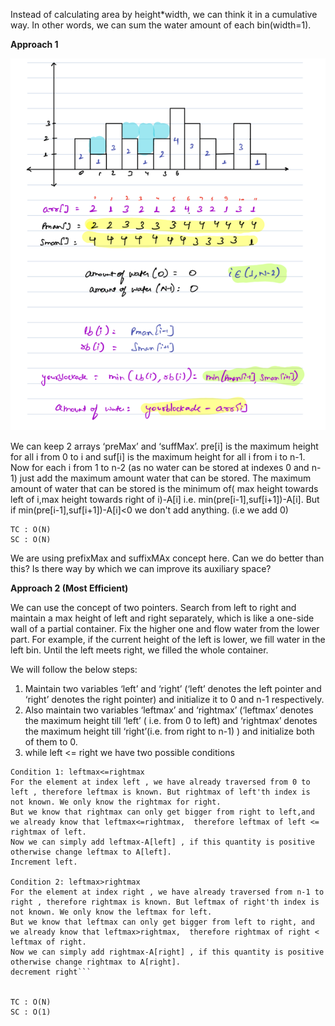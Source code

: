 Instead of calculating area by height*width, we can think it in a cumulative way. In other words, we can sum the water
amount of each bin(width=1).

**Approach 1**

![img.png](img.png)

We can keep 2 arrays ‘preMax’ and ‘suffMax’. pre[i] is the maximum height for all i from 0 to i and suf[i] is the
maximum height for all i from i to n-1. Now for each i from 1 to n-2 (as no water can be stored at indexes 0 and n-1)
just add the maximum amount water that can be stored. The maximum amount of water that can be stored is the minimum of(
max height towards left of i,max height towards right of i)-A[i]
i.e. min(pre[i-1],suf[i+1])-A[i]. But if min(pre[i-1],suf[i+1])-A[i]<0 we don't add anything. (i.e we add 0)

    TC : O(N)
    SC : O(N)

We are using prefixMax and suffixMAx concept here. Can we do better than this? Is there way by which we can improve its
auxiliary space?

**Approach 2 (Most Efficient)**

We can use the concept of two pointers. Search from left to right and maintain a max height of left and right
separately, which is like a one-side wall of a partial container. Fix the higher one and flow water from the lower part.
For example, if the current height of the left is lower, we fill water in the left bin. Until the left meets right, we
filled the whole container.

We will follow the below steps:

1) Maintain two variables ‘left’ and ‘right’ (‘left’ denotes the left pointer and ‘right’ denotes the right pointer) and
   initialize it to 0 and n-1 respectively.
2) Also maintain two variables ‘leftmax’ and ‘rightmax’ (‘leftmax’ denotes the maximum height till ‘left’ ( i.e. from 0
   to left) and ‘rightmax’ denotes the maximum height till ‘right’(i.e. from right to n-1) ) and initialize both of them
   to 0.
3) while left <= right we have two possible conditions

```
Condition 1: leftmax<=rightmax
For the element at index left , we have already traversed from 0 to left , therefore leftmax is known. But rightmax of left'th index is not known. We only know the rightmax for right.
But we know that rightmax can only get bigger from right to left,and we already know that leftmax<=rightmax,  therefore leftmax of left <= rightmax of left. 
Now we can simply add leftmax-A[left] , if this quantity is positive
otherwise change leftmax to A[left].
Increment left.

Condition 2: leftmax>rightmax
For the element at index right , we have already traversed from n-1 to right , therefore rightmax is known. But leftmax of right'th index is not known. We only know the leftmax for left.
But we know that leftmax can only get bigger from left to right, and we already know that leftmax>rightmax,  therefore rightmax of right < leftmax of right. 
Now we can simply add rightmax-A[right] , if this quantity is positive
otherwise change rightmax to A[right].
decrement right```


TC : O(N)
SC : O(1)